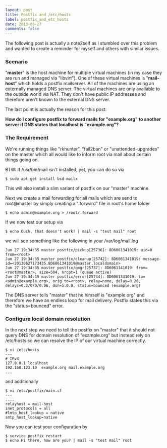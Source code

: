 ```yaml
---
layout: post
title: Postfix and /etc/hosts
label: postfix_and_etc_hosts
date: 2013-06-27
comments: false
---
```

The following post is actually a note2self as I stumbled over this problem and wanted to create a reminder for myself and others with similar issues.

### Scenario
"**master**" is the host machine for multiple virtual machines (in my case they are run and managed via "libvirt").
One of these virtual machines is "**mail-host**" which holds a postfix mailserver. All of the machines are using an externally managed DNS server.
The virtual machines are only available to the outside world via NAT. They don't have public IP addresses and therefore aren't known to the external DNS server.

The last point is actually the reason for this post:

**How do I configure postfix to forward mails for "example.org" to another server if DNS states that localhost is "example.org"?**

### The Requirement 

We're running things like "rkhunter", "fail2ban" or "unattended-upgrades" on the 
master which all would like to inform root via mail about certain things going on. 

BTW: If /usr/bin/mail isn't installed, yet, you can do so via

	$ sudo apt-get install bsd-mailx

This will also install a slim variant of postfix on our "master" machine.

Next we create a mail forwarding for all mails which are send to root@master by simply creating a ".forward" file in root's home folder

	$ echo admin@example.org > /root/.forward


If we now test our setup via

	$ echo Ouch, that doesn't work! | mail -s "test mail" root


we will see something like the following in your /var/log/mail.log

	Jun 27 19:34:35 master postfix/pickup[25736]: 8D6061341019: uid=0 from=<root>
	Jun 27 19:34:35 master postfix/cleanup[25742]: 8D6061341019: message-id=<20130627173435.8D6061341019@master.localdomain>
	Jun 27 19:34:35 master postfix/qmgr[25737]: 8D6061341019: from=<root@master>, size=504, nrcpt=1 (queue active)
	Jun 27 19:34:35 master postfix/error[25744]: 8D6061341019: to=<admin@example.org>, orig_to=<root>, relay=none, delay=0.26, delays=0.2/0/0/0.06, dsn=5.0.0, status=bounced (example.org)


The DNS server tells "master" that he himself is "example.org" and therefore we have an endless loop for mail delivery. Postfix states this via the "status=bounced" error.


### Configure local domain resolution

In the next step we need to tell the postfix on "master" that it should not query DNS for domain resolution of "example.org" 
but instead rely on /etc/hosts so we can resolve the IP of our virtual machine correctly.

	$ vi /etc/hosts
	---
	# IPv4
	127.0.0.1 localhost
	192.168.123.10	example.org mail.example.org
	...

and additionally 

	$ vi /etc/postfix/main.cf
	---
	....
	relayhost = mail-host
	inet_protocols = all
	#lmtp_host_lookup = native
	smtp_host_lookup=native


Now you can test your configuration by

	$ service postfix restart
	$ echo Hi there, how are you? | mail -s "test mail" root